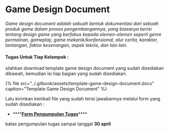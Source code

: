 # Game Design Document

_Game design document adalah sebuah bentuk dokumentasi dari sebuah produk game dalam proses pengembangannya, yang biasanya berisi tentang design game yang berfokus kepada elemen-elemen seperti genre permainan, gameplay, game mekanik/konfensional, alur cerita, karakter, tantangan, faktor kesenangan, aspek teknis, dan lain lain._

#### Tugas Untuk Tiap Kelompok : 

silahkan download template game design document yang sudah disediakan dibawah, kemudian isi tiap bagian yang sudah disediakan. 

{% file src="../.gitbook/assets/template-game-design-document.docx" caption="Template Game Design Document" %}

Lalu kirimkan kembali file yang sudah terisi jawabannya melalui form yang sudah disediakan : 

* \*\*\*\*[**Form Pengumpulan Tugas**](https://docs.google.com/forms/d/e/1FAIpQLScEAMCJMstq29quu4A7Q0Yl4-JG7PewaYcWdrvDs7GZhNHdWw/viewform)\*\*\*\*

batas pengumpulan tugas sampai tanggal **30 april**







